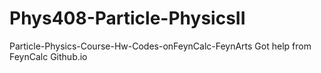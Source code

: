 # Phys408-Particle-PhysicsII
Particle-Physics-Course-Hw-Codes-onFeynCalc-FeynArts
Got help from FeynCalc Github.io
